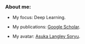 ### About me:

- My focus: Deep Learning.

- My publications: [Google Scholar](https://scholar.google.com/citations?hl=en&user=_Lk0-fQAAAAJ&view_op=list_works&sortby=pubdate).

- My avatar: [Asuka Langley Soryu](https://en.wikipedia.org/wiki/Asuka_Langley_Soryu).

